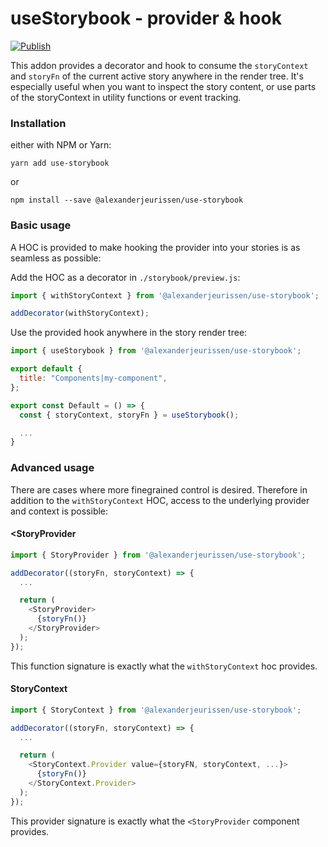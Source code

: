 # useStorybook - provider & hook
[![Publish](https://github.com/alexanderjeurissen/use-storybook/actions/workflows/publish.yml/badge.svg)](https://github.com/alexanderjeurissen/use-storybook/actions/workflows/publish.yml)

This addon provides a decorator and hook to consume the `storyContext` and `storyFn` of the current active story anywhere in the render tree.
It's especially useful when you want to inspect the story content, or use parts of the storyContext in utility functions or event tracking.

### Installation

either with NPM or Yarn:

`yarn add use-storybook`

or

`npm install --save @alexanderjeurissen/use-storybook`

### Basic usage

A HOC is provided to make hooking the provider into your stories is as seamless as possible:

Add the HOC as a decorator in `./storybook/preview.js`:

```js
import { withStoryContext } from '@alexanderjeurissen/use-storybook';

addDecorator(withStoryContext);
```

Use the provided hook anywhere in the story render tree:

```jsx
import { useStorybook } from '@alexanderjeurissen/use-storybook';

export default {
  title: "Components|my-component",
};

export const Default = () => {
  const { storyContext, storyFn } = useStorybook();

  ...
}
```

### Advanced usage

There are cases where more finegrained control is desired. Therefore in addition to the `withStoryContext` HOC, access to the underlying provider and context is possible:

#### <StoryProvider

```js
import { StoryProvider } from '@alexanderjeurissen/use-storybook';

addDecorator((storyFn, storyContext) => {
  ...

  return (
    <StoryProvider>
      {storyFn()}
    </StoryProvider>
  );
});
```

This function signature is exactly what the `withStoryContext` hoc provides.

#### StoryContext

```js
import { StoryContext } from '@alexanderjeurissen/use-storybook';

addDecorator((storyFn, storyContext) => {
  ...

  return (
    <StoryContext.Provider value={storyFN, storyContext, ...}>
      {storyFn()}
    </StoryContext.Provider>
  );
});
```

This provider signature is exactly what the `<StoryProvider` component provides.
